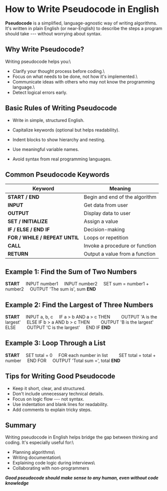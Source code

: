 # How to Write Pseudocode in English

**Pseudocode** is a simplified, language-agnostic way of writing algorithms. It's written in plain English (or near-English) to describe the steps a program should take --- without worrying about syntax.

Why Write Pseudocode?
---------------------

Writing pseudocode helps you:\
- Clarify your thought process before coding.\
- Focus on what needs to be done, not how it's implemented.\
- Communicate ideas with others who may not know the programming language.\
- Detect logical errors early.

Basic Rules of Writing Pseudocode
---------------------------------

- Write in simple, structured English.

- Capitalize keywords (optional but helps readability).

- Indent blocks to show hierarchy and nesting.

- Use meaningful variable names.

- Avoid syntax from real programming languages.

Common Pseudocode Keywords
--------------------------

| Keyword                        | Meaning                        |
| ------------------------------ | ------------------------------ |
| **START / END**                | Begin and end of the algorithm |
| **INPUT**                      | Get data from user             |
| **OUTPUT**                     | Display data to user           |
| **SET / INITIALIZE**           | Assign a value                 |
| **IF / ELSE / END IF**         | Decision-making                |
| **FOR / WHILE / REPEAT UNTIL** | Loops or repetition            |
| **CALL**                       | Invoke a procedure or function |
| **RETURN**                     | Output a value from a function |

Example 1: Find the Sum of Two Numbers
--------------------------------------

**START**
    INPUT number1
    INPUT number2
    SET sum = number1 + number2
    OUTPUT 'The sum is', sum
**END**

Example 2: Find the Largest of Three Numbers
--------------------------------------------

**START**
    INPUT a, b, c
    IF a > b AND a > c THEN
        OUTPUT 'A is the largest'
    ELSE IF b > a AND b > c THEN
        OUTPUT 'B is the largest'
    ELSE
        OUTPUT 'C is the largest'
    END IF
**END**

Example 3: Loop Through a List
------------------------------

**START**
    SET total = 0
    FOR each number in list
        SET total = total + number
    END FOR
    OUTPUT 'Total sum =', total
**END**

Tips for Writing Good Pseudocode
--------------------------------

- Keep it short, clear, and structured.
- Don't include unnecessary technical details.
- Focus on logic flow --- not syntax.
- Use indentation and blank lines for readability.
- Add comments to explain tricky steps.

Summary
-------

Writing pseudocode in English helps bridge the gap between thinking and coding. It's especially useful for:\
- Planning algorithms\
- Writing documentation\
- Explaining code logic during interviews\
- Collaborating with non-programmers

***Good pseudocode should make sense to any human, even without code knowledge***